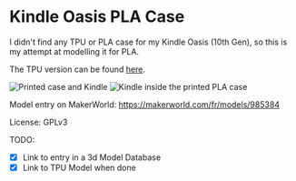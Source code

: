 # Kindle Oasis PLA Case

I didn't find any TPU or PLA case for my Kindle Oasis (10th Gen), so this is my attempt at modelling it for PLA.

The TPU version can be found [here](../kindle_oasis_TPU_case/).

![Printed case and Kindle](assets/IMG_9837.JPG)
![Kindle inside the printed PLA case](assets/IMG_9849.JPG)

Model entry on MakerWorld: https://makerworld.com/fr/models/985384

License: GPLv3

TODO:
- [x] Link to entry in a 3d Model Database
- [x] Link to TPU Model when done